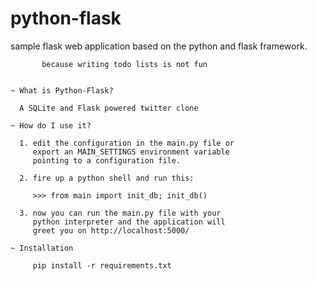 python-flask
============

sample flask web application based on the python and flask framework.

           because writing todo lists is not fun


    ~ What is Python-Flask?

      A SQLite and Flask powered twitter clone

    ~ How do I use it?

      1. edit the configuration in the main.py file or
         export an MAIN_SETTINGS environment variable
         pointing to a configuration file.

      2. fire up a python shell and run this:

         >>> from main import init_db; init_db()

      3. now you can run the main.py file with your
         python interpreter and the application will
         greet you on http://localhost:5000/

    ~ Installation
	 
         pip install -r requirements.txt
